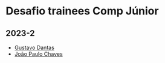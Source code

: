 # Desafio trainees Comp Júnior

## 2023-2

<!-- INSIRA SEU NOME E O SEU PERFIL DO GITHUB-->
<!-- [Seunome](PERFIL DO GITHUB) -->
- [Gustavo Dantas](https://github.com/dantas15)
- [João Paulo Chaves](https://github.com/joaopchav)
